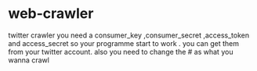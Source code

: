 # web-crawler
twitter crawler
you need a consumer_key  ,consumer_secret ,access_token and access_secret  so your programme start to work .
you can get them from your twitter account.
also you need to change the # as what you wanna crawl

